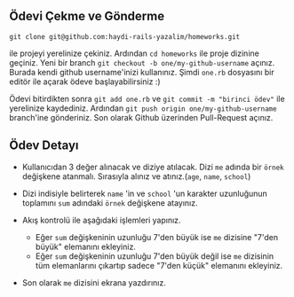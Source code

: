 ## Ödevi Çekme ve Gönderme

```
git clone git@github.com:haydi-rails-yazalim/homeworks.git
```
ile projeyi yerelinize çekiniz. Ardından ```cd homeworks``` ile proje dizinine geçiniz. Yeni bir branch ```git checkout -b one/my-github-username``` açınız. Burada kendi github username'inizi kullanınız. Şimdi ```one.rb``` dosyasını bir editör ile açarak ödeve başlayabilirsiniz :)

Ödevi bitirdikten sonra ```git add one.rb``` ve ```git commit -m "birinci ödev"``` ile yerelinize kaydediniz. Ardından ```git push origin one/my-github-username``` branch'ine gönderiniz. Son olarak Github üzerinden Pull-Request açınız.


## Ödev Detayı

* Kullanıcıdan 3 değer alınacak ve  diziye atılacak. Dizi ```me``` adında bir ```örnek``` değişkene atanmalı. Sırasıyla alınız ve atınız.(```age```, ```name```, ```school```)
* Dizi indisiyle belirterek ```name``` 'in ve ```school``` 'un karakter uzunluğunun toplamını ```sum``` adındaki ```örnek``` değişkene atayınız.
* Akış kontrolü ile aşağıdaki işlemleri yapınız.
  * Eğer ```sum``` değişkeninin uzunluğu 7'den büyük ise ```me``` dizisine "7'den büyük" elemanını ekleyiniz.
  * Eğer ```sum``` değişkeninin uzunluğu 7'den büyük değil ise ```me``` dizisinin tüm elemanlarını çıkartıp sadece "7'den küçük" elemanını ekleyiniz.

* Son olarak ```me``` dizisini ekrana yazdırınız.
